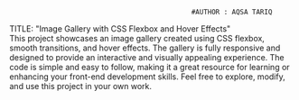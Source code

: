                                                  #AUTHOR : AQSA TARIQ
TITLE: "Image Gallery with CSS Flexbox and Hover Effects" <br>
This project showcases an image gallery created using CSS flexbox, smooth transitions, and hover effects. 
The gallery is fully responsive and designed to provide an interactive and visually appealing experience. The code is simple and easy to follow, making it a great resource 
for learning or enhancing your front-end development skills. Feel free to explore, modify, and use this project in your own work.
